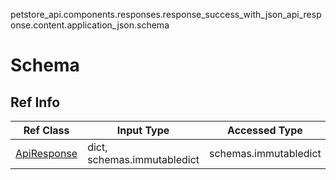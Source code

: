 petstore_api.components.responses.response_success_with_json_api_response.content.application_json.schema
# Schema

## Ref Info
Ref Class | Input Type | Accessed Type | Description
--------- | ---------- | ------------- | ------------
[ApiResponse](api_response.md) | dict, schemas.immutabledict | schemas.immutabledict |
